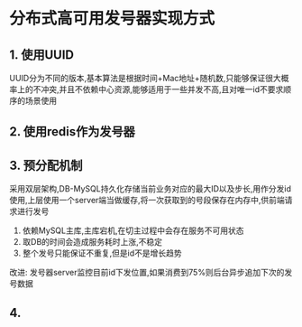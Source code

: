 # 分布式高可用发号器实现方式

## 1. 使用UUID

UUID分为不同的版本,基本算法是根据时间+Mac地址+随机数,只能够保证很大概率上的不冲突,并且不依赖中心资源,能够适用于一些并发不高,且对唯一id不要求顺序的场景使用

## 2. 使用redis作为发号器

## 3. 预分配机制

采用双层架构,DB-MySQL持久化存储当前业务对应的最大ID以及步长,用作分发id使用,上层使用一个server端当做缓存,将一次获取到的号段保存在内存中,供前端请求进行发号

1. 依赖MySQL主库,主库宕机,在切主过程中会存在服务不可用状态
2. 取DB的时间会造成服务耗时上涨,不稳定
3. 整个发号只能保证不重复,但是id不是增长趋势

改进: 发号器server监控目前id下发位置,如果消费到75%则后台异步追加下次的发号数据

## 4. 